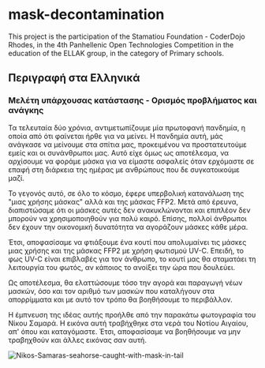 # mask-decontamination
This project is the participation of the Stamatiou Foundation - CoderDojo Rhodes, in the 4th Panhellenic Open Technologies Competition in the education of the ELLAK group, in the category of Primary schools.

## Περιγραφή στα Ελληνικά

### Μελέτη υπάρχουσας κατάστασης - Ορισμός προβλήματος και ανάγκης

Τα τελευταία δύο χρόνια, αντιμετωπίζουμε μία πρωτοφανή πανδημία, η οποία από ότι φαίνεται ήρθε για να μείνει. Η πανδημία αυτή, μάς ανάγκασε να μείνουμε στα σπίτια μας, προκειμένου να προστατευτούμε εμείς και οι συνάνθρωποι μας. Αυτό είχε όμως ως αποτέλεσμα, να αρχίσουμε να φοράμε μάσκα για να είμαστε ασφαλείς όταν ερχόμαστε σε επαφή στη διάρκεια της ημέρας με ανθρώπους που δε συγκατοικούμε μαζί.

Το γεγονός αυτό, σε όλο το κόσμο, έφερε υπερβολική κατανάλωση της "μιας χρήσης μάσκας" αλλά και της μάσκας FFP2. Μετά από έρευνα, διαπιστώσαμε ότι οι μάσκες αυτές δεν ανακυκλώνονται και επιπλέον δεν μπορούν να χρησιμοποιηθούν για πολύ καιρό. Επίσης, πολλοί άνθρωποι δεν έχουν την οικονομική δυνατότητα να αγοράζουν μάσκες κάθε μέρα.

Έτσι, αποφασίσαμε να φτιάξουμε ένα κουτί που απολυμαίνει τις μάσκες μιας χρήσης και της μάσκας FFP2 με χρήση φωτισμού UV-C. Επειδή, το φως UV-C είναι επιβλαβές για τον άνθρωπο, το κουτί μας θα σταματάει τη λειτουργία του φωτός, αν κάποιος το ανοίξει την ώρα που δουλεύει.

Ως αποτέλεσμα, θα ελαττώσουμε τόσο την αγορά και παραγωγή νέων μασκών, όσο και τον αριθμό των μασκών που καταλήγουν στα απορρίμματα και με αυτό τον τρόπο θα βοηθήσουμε το περιβάλλον.

Η έμπνευση της ιδέας αυτής προήλθε από την παρακάτω φωτογραφία του Νίκου Σαμαρά. Η εικόνα αυτή τραβήχθηκε στα νερά του Νοτίου Αιγαίου, απ' όπου και καταγόμαστε. Έτσι, αποφασίσαμε να βοηθήσουμε να μην τραβηχθούν και άλλες εικόνας σαν αυτή. 

![Nikos-Samaras-seahorse-caught-with-mask-in-tail](https://user-images.githubusercontent.com/28193137/155489212-54e9f82b-6834-4fe7-a7f9-93c7ff513412.jpg)
